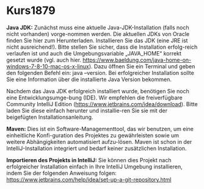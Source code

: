 # Kurs1879

**Java JDK:** Zunächst muss eine aktuelle Java-JDK-Installation (falls noch nicht vorhanden) vorge-nommen werden. Die aktuellen JDKs von Oracle finden Sie hier  zum Herunterladen. Installieren Sie das JDK (eine JRE ist nicht ausreichend!). Bitte stellen Sie sicher, dass die Installation erfolg-reich verlaufen ist und auch die Umgebungsvariable „JAVA_HOME“ korrekt gesetzt wurde (vgl. auch hier. https://www.baeldung.com/java-home-on-windows-7-8-10-mac-os-x-linux). Dazu öffnen Sie ein Terminal und geben den folgenden Befehl ein: java –version. Bei erfolgreicher Installation sollte Sie eine Information über die installierte Java Version bekommen. 
 
Nachdem das Java JDK erfolgreich installiert wurde, benötigen Sie noch eine Entwicklungsumge-bung (IDE). Wir empfehlen die freiverfügbare Community IntelliJ Edition (https://www.jetbrains.com/idea/download). Bitte laden Sie diese einfach herunter und installie-ren Sie sie mit der beigefügten Installationsanleitung.

**Maven:** Dies ist ein Software-Managementtool, das wir benutzen, um eine einheitliche Konfi-guration des Projektes zu gewährleisten sowie um weitere Abhängigkeiten automatisiert aufzu-lösen. Maven ist schon in der IntelliJ-Installation integriert und bedarf keiner zusätzlichen Installation.

**Importieren des Projekts in IntelliJ:** Sie können dies Projekt nach erfolgreicher Installation einfach in Ihre IntelliJ Umgebung installieren, indem Sie der folgenden Anweisung folgen: https://www.jetbrains.com/help/idea/set-up-a-git-repository.html   



